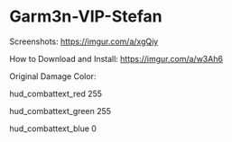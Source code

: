 # Garm3n-VIP-Stefan
Screenshots: https://imgur.com/a/xgQiy

How to Download and Install: https://imgur.com/a/w3Ah6

Original Damage Color:

hud_combattext_red 255

hud_combattext_green 255

hud_combattext_blue 0
